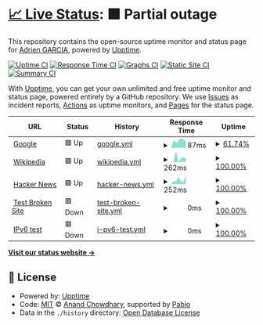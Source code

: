 # [📈 Live Status](https://weweb-adriengarcia.github.io/statsu-page): <!--live status--> **🟧 Partial outage**

This repository contains the open-source uptime monitor and status page for [Adrien GARCIA](https://weweb-adriengarcia.github.io/statsu-page), powered by [Upptime](https://github.com/upptime/upptime).

[![Uptime CI](https://github.com/weweb-adriengarcia/statsu-page/workflows/Uptime%20CI/badge.svg)](https://github.com/weweb-adriengarcia/statsu-page/actions?query=workflow%3A%22Uptime+CI%22)
[![Response Time CI](https://github.com/weweb-adriengarcia/statsu-page/workflows/Response%20Time%20CI/badge.svg)](https://github.com/weweb-adriengarcia/statsu-page/actions?query=workflow%3A%22Response+Time+CI%22)
[![Graphs CI](https://github.com/weweb-adriengarcia/statsu-page/workflows/Graphs%20CI/badge.svg)](https://github.com/weweb-adriengarcia/statsu-page/actions?query=workflow%3A%22Graphs+CI%22)
[![Static Site CI](https://github.com/weweb-adriengarcia/statsu-page/workflows/Static%20Site%20CI/badge.svg)](https://github.com/weweb-adriengarcia/statsu-page/actions?query=workflow%3A%22Static+Site+CI%22)
[![Summary CI](https://github.com/weweb-adriengarcia/statsu-page/workflows/Summary%20CI/badge.svg)](https://github.com/weweb-adriengarcia/statsu-page/actions?query=workflow%3A%22Summary+CI%22)

With [Upptime](https://upptime.js.org), you can get your own unlimited and free uptime monitor and status page, powered entirely by a GitHub repository. We use [Issues](https://github.com/weweb-adriengarcia/statsu-page/issues) as incident reports, [Actions](https://github.com/weweb-adriengarcia/statsu-page/actions) as uptime monitors, and [Pages](https://weweb-adriengarcia.github.io/statsu-page) for the status page.

<!--start: status pages-->
<!-- This summary is generated by Upptime (https://github.com/upptime/upptime) -->
<!-- Do not edit this manually, your changes will be overwritten -->
<!-- prettier-ignore -->
| URL | Status | History | Response Time | Uptime |
| --- | ------ | ------- | ------------- | ------ |
| <img alt="" src="https://icons.duckduckgo.com/ip3/www.google.com.ico" height="13"> [Google](https://www.google.com) | 🟩 Up | [google.yml](https://github.com/weweb-adriengarcia/statsu-page/commits/HEAD/history/google.yml) | <details><summary><img alt="Response time graph" src="./graphs/google/response-time-week.png" height="20"> 87ms</summary><br><a href="https://weweb-adriengarcia.github.io/statsu-page/history/google"><img alt="Response time 87" src="https://img.shields.io/endpoint?url=https%3A%2F%2Fraw.githubusercontent.com%2Fweweb-adriengarcia%2Fstatsu-page%2FHEAD%2Fapi%2Fgoogle%2Fresponse-time.json"></a><br><a href="https://weweb-adriengarcia.github.io/statsu-page/history/google"><img alt="24-hour response time 73" src="https://img.shields.io/endpoint?url=https%3A%2F%2Fraw.githubusercontent.com%2Fweweb-adriengarcia%2Fstatsu-page%2FHEAD%2Fapi%2Fgoogle%2Fresponse-time-day.json"></a><br><a href="https://weweb-adriengarcia.github.io/statsu-page/history/google"><img alt="7-day response time 87" src="https://img.shields.io/endpoint?url=https%3A%2F%2Fraw.githubusercontent.com%2Fweweb-adriengarcia%2Fstatsu-page%2FHEAD%2Fapi%2Fgoogle%2Fresponse-time-week.json"></a><br><a href="https://weweb-adriengarcia.github.io/statsu-page/history/google"><img alt="30-day response time 87" src="https://img.shields.io/endpoint?url=https%3A%2F%2Fraw.githubusercontent.com%2Fweweb-adriengarcia%2Fstatsu-page%2FHEAD%2Fapi%2Fgoogle%2Fresponse-time-month.json"></a><br><a href="https://weweb-adriengarcia.github.io/statsu-page/history/google"><img alt="1-year response time 87" src="https://img.shields.io/endpoint?url=https%3A%2F%2Fraw.githubusercontent.com%2Fweweb-adriengarcia%2Fstatsu-page%2FHEAD%2Fapi%2Fgoogle%2Fresponse-time-year.json"></a></details> | <details><summary><a href="https://weweb-adriengarcia.github.io/statsu-page/history/google">61.74%</a></summary><a href="https://weweb-adriengarcia.github.io/statsu-page/history/google"><img alt="All-time uptime 99.85%" src="https://img.shields.io/endpoint?url=https%3A%2F%2Fraw.githubusercontent.com%2Fweweb-adriengarcia%2Fstatsu-page%2FHEAD%2Fapi%2Fgoogle%2Fuptime.json"></a><br><a href="https://weweb-adriengarcia.github.io/statsu-page/history/google"><img alt="24-hour uptime 0.00%" src="https://img.shields.io/endpoint?url=https%3A%2F%2Fraw.githubusercontent.com%2Fweweb-adriengarcia%2Fstatsu-page%2FHEAD%2Fapi%2Fgoogle%2Fuptime-day.json"></a><br><a href="https://weweb-adriengarcia.github.io/statsu-page/history/google"><img alt="7-day uptime 61.74%" src="https://img.shields.io/endpoint?url=https%3A%2F%2Fraw.githubusercontent.com%2Fweweb-adriengarcia%2Fstatsu-page%2FHEAD%2Fapi%2Fgoogle%2Fuptime-week.json"></a><br><a href="https://weweb-adriengarcia.github.io/statsu-page/history/google"><img alt="30-day uptime 91.20%" src="https://img.shields.io/endpoint?url=https%3A%2F%2Fraw.githubusercontent.com%2Fweweb-adriengarcia%2Fstatsu-page%2FHEAD%2Fapi%2Fgoogle%2Fuptime-month.json"></a><br><a href="https://weweb-adriengarcia.github.io/statsu-page/history/google"><img alt="1-year uptime 99.27%" src="https://img.shields.io/endpoint?url=https%3A%2F%2Fraw.githubusercontent.com%2Fweweb-adriengarcia%2Fstatsu-page%2FHEAD%2Fapi%2Fgoogle%2Fuptime-year.json"></a></details>
| <img alt="" src="https://icons.duckduckgo.com/ip3/en.wikipedia.org.ico" height="13"> [Wikipedia](https://en.wikipedia.org) | 🟩 Up | [wikipedia.yml](https://github.com/weweb-adriengarcia/statsu-page/commits/HEAD/history/wikipedia.yml) | <details><summary><img alt="Response time graph" src="./graphs/wikipedia/response-time-week.png" height="20"> 262ms</summary><br><a href="https://weweb-adriengarcia.github.io/statsu-page/history/wikipedia"><img alt="Response time 262" src="https://img.shields.io/endpoint?url=https%3A%2F%2Fraw.githubusercontent.com%2Fweweb-adriengarcia%2Fstatsu-page%2FHEAD%2Fapi%2Fwikipedia%2Fresponse-time.json"></a><br><a href="https://weweb-adriengarcia.github.io/statsu-page/history/wikipedia"><img alt="24-hour response time 213" src="https://img.shields.io/endpoint?url=https%3A%2F%2Fraw.githubusercontent.com%2Fweweb-adriengarcia%2Fstatsu-page%2FHEAD%2Fapi%2Fwikipedia%2Fresponse-time-day.json"></a><br><a href="https://weweb-adriengarcia.github.io/statsu-page/history/wikipedia"><img alt="7-day response time 262" src="https://img.shields.io/endpoint?url=https%3A%2F%2Fraw.githubusercontent.com%2Fweweb-adriengarcia%2Fstatsu-page%2FHEAD%2Fapi%2Fwikipedia%2Fresponse-time-week.json"></a><br><a href="https://weweb-adriengarcia.github.io/statsu-page/history/wikipedia"><img alt="30-day response time 262" src="https://img.shields.io/endpoint?url=https%3A%2F%2Fraw.githubusercontent.com%2Fweweb-adriengarcia%2Fstatsu-page%2FHEAD%2Fapi%2Fwikipedia%2Fresponse-time-month.json"></a><br><a href="https://weweb-adriengarcia.github.io/statsu-page/history/wikipedia"><img alt="1-year response time 262" src="https://img.shields.io/endpoint?url=https%3A%2F%2Fraw.githubusercontent.com%2Fweweb-adriengarcia%2Fstatsu-page%2FHEAD%2Fapi%2Fwikipedia%2Fresponse-time-year.json"></a></details> | <details><summary><a href="https://weweb-adriengarcia.github.io/statsu-page/history/wikipedia">100.00%</a></summary><a href="https://weweb-adriengarcia.github.io/statsu-page/history/wikipedia"><img alt="All-time uptime 100.00%" src="https://img.shields.io/endpoint?url=https%3A%2F%2Fraw.githubusercontent.com%2Fweweb-adriengarcia%2Fstatsu-page%2FHEAD%2Fapi%2Fwikipedia%2Fuptime.json"></a><br><a href="https://weweb-adriengarcia.github.io/statsu-page/history/wikipedia"><img alt="24-hour uptime 100.00%" src="https://img.shields.io/endpoint?url=https%3A%2F%2Fraw.githubusercontent.com%2Fweweb-adriengarcia%2Fstatsu-page%2FHEAD%2Fapi%2Fwikipedia%2Fuptime-day.json"></a><br><a href="https://weweb-adriengarcia.github.io/statsu-page/history/wikipedia"><img alt="7-day uptime 100.00%" src="https://img.shields.io/endpoint?url=https%3A%2F%2Fraw.githubusercontent.com%2Fweweb-adriengarcia%2Fstatsu-page%2FHEAD%2Fapi%2Fwikipedia%2Fuptime-week.json"></a><br><a href="https://weweb-adriengarcia.github.io/statsu-page/history/wikipedia"><img alt="30-day uptime 100.00%" src="https://img.shields.io/endpoint?url=https%3A%2F%2Fraw.githubusercontent.com%2Fweweb-adriengarcia%2Fstatsu-page%2FHEAD%2Fapi%2Fwikipedia%2Fuptime-month.json"></a><br><a href="https://weweb-adriengarcia.github.io/statsu-page/history/wikipedia"><img alt="1-year uptime 100.00%" src="https://img.shields.io/endpoint?url=https%3A%2F%2Fraw.githubusercontent.com%2Fweweb-adriengarcia%2Fstatsu-page%2FHEAD%2Fapi%2Fwikipedia%2Fuptime-year.json"></a></details>
| <img alt="" src="https://icons.duckduckgo.com/ip3/news.ycombinator.com.ico" height="13"> [Hacker News](https://news.ycombinator.com) | 🟩 Up | [hacker-news.yml](https://github.com/weweb-adriengarcia/statsu-page/commits/HEAD/history/hacker-news.yml) | <details><summary><img alt="Response time graph" src="./graphs/hacker-news/response-time-week.png" height="20"> 252ms</summary><br><a href="https://weweb-adriengarcia.github.io/statsu-page/history/hacker-news"><img alt="Response time 252" src="https://img.shields.io/endpoint?url=https%3A%2F%2Fraw.githubusercontent.com%2Fweweb-adriengarcia%2Fstatsu-page%2FHEAD%2Fapi%2Fhacker-news%2Fresponse-time.json"></a><br><a href="https://weweb-adriengarcia.github.io/statsu-page/history/hacker-news"><img alt="24-hour response time 511" src="https://img.shields.io/endpoint?url=https%3A%2F%2Fraw.githubusercontent.com%2Fweweb-adriengarcia%2Fstatsu-page%2FHEAD%2Fapi%2Fhacker-news%2Fresponse-time-day.json"></a><br><a href="https://weweb-adriengarcia.github.io/statsu-page/history/hacker-news"><img alt="7-day response time 252" src="https://img.shields.io/endpoint?url=https%3A%2F%2Fraw.githubusercontent.com%2Fweweb-adriengarcia%2Fstatsu-page%2FHEAD%2Fapi%2Fhacker-news%2Fresponse-time-week.json"></a><br><a href="https://weweb-adriengarcia.github.io/statsu-page/history/hacker-news"><img alt="30-day response time 252" src="https://img.shields.io/endpoint?url=https%3A%2F%2Fraw.githubusercontent.com%2Fweweb-adriengarcia%2Fstatsu-page%2FHEAD%2Fapi%2Fhacker-news%2Fresponse-time-month.json"></a><br><a href="https://weweb-adriengarcia.github.io/statsu-page/history/hacker-news"><img alt="1-year response time 252" src="https://img.shields.io/endpoint?url=https%3A%2F%2Fraw.githubusercontent.com%2Fweweb-adriengarcia%2Fstatsu-page%2FHEAD%2Fapi%2Fhacker-news%2Fresponse-time-year.json"></a></details> | <details><summary><a href="https://weweb-adriengarcia.github.io/statsu-page/history/hacker-news">100.00%</a></summary><a href="https://weweb-adriengarcia.github.io/statsu-page/history/hacker-news"><img alt="All-time uptime 100.00%" src="https://img.shields.io/endpoint?url=https%3A%2F%2Fraw.githubusercontent.com%2Fweweb-adriengarcia%2Fstatsu-page%2FHEAD%2Fapi%2Fhacker-news%2Fuptime.json"></a><br><a href="https://weweb-adriengarcia.github.io/statsu-page/history/hacker-news"><img alt="24-hour uptime 100.00%" src="https://img.shields.io/endpoint?url=https%3A%2F%2Fraw.githubusercontent.com%2Fweweb-adriengarcia%2Fstatsu-page%2FHEAD%2Fapi%2Fhacker-news%2Fuptime-day.json"></a><br><a href="https://weweb-adriengarcia.github.io/statsu-page/history/hacker-news"><img alt="7-day uptime 100.00%" src="https://img.shields.io/endpoint?url=https%3A%2F%2Fraw.githubusercontent.com%2Fweweb-adriengarcia%2Fstatsu-page%2FHEAD%2Fapi%2Fhacker-news%2Fuptime-week.json"></a><br><a href="https://weweb-adriengarcia.github.io/statsu-page/history/hacker-news"><img alt="30-day uptime 100.00%" src="https://img.shields.io/endpoint?url=https%3A%2F%2Fraw.githubusercontent.com%2Fweweb-adriengarcia%2Fstatsu-page%2FHEAD%2Fapi%2Fhacker-news%2Fuptime-month.json"></a><br><a href="https://weweb-adriengarcia.github.io/statsu-page/history/hacker-news"><img alt="1-year uptime 100.00%" src="https://img.shields.io/endpoint?url=https%3A%2F%2Fraw.githubusercontent.com%2Fweweb-adriengarcia%2Fstatsu-page%2FHEAD%2Fapi%2Fhacker-news%2Fuptime-year.json"></a></details>
| <img alt="" src="https://icons.duckduckgo.com/ip3/thissitedoesnotexist.koj.co.ico" height="13"> [Test Broken Site](https://thissitedoesnotexist.koj.co) | 🟥 Down | [test-broken-site.yml](https://github.com/weweb-adriengarcia/statsu-page/commits/HEAD/history/test-broken-site.yml) | <details><summary><img alt="Response time graph" src="./graphs/test-broken-site/response-time-week.png" height="20"> 0ms</summary><br><a href="https://weweb-adriengarcia.github.io/statsu-page/history/test-broken-site"><img alt="Response time 0" src="https://img.shields.io/endpoint?url=https%3A%2F%2Fraw.githubusercontent.com%2Fweweb-adriengarcia%2Fstatsu-page%2FHEAD%2Fapi%2Ftest-broken-site%2Fresponse-time.json"></a><br><a href="https://weweb-adriengarcia.github.io/statsu-page/history/test-broken-site"><img alt="24-hour response time 0" src="https://img.shields.io/endpoint?url=https%3A%2F%2Fraw.githubusercontent.com%2Fweweb-adriengarcia%2Fstatsu-page%2FHEAD%2Fapi%2Ftest-broken-site%2Fresponse-time-day.json"></a><br><a href="https://weweb-adriengarcia.github.io/statsu-page/history/test-broken-site"><img alt="7-day response time 0" src="https://img.shields.io/endpoint?url=https%3A%2F%2Fraw.githubusercontent.com%2Fweweb-adriengarcia%2Fstatsu-page%2FHEAD%2Fapi%2Ftest-broken-site%2Fresponse-time-week.json"></a><br><a href="https://weweb-adriengarcia.github.io/statsu-page/history/test-broken-site"><img alt="30-day response time 0" src="https://img.shields.io/endpoint?url=https%3A%2F%2Fraw.githubusercontent.com%2Fweweb-adriengarcia%2Fstatsu-page%2FHEAD%2Fapi%2Ftest-broken-site%2Fresponse-time-month.json"></a><br><a href="https://weweb-adriengarcia.github.io/statsu-page/history/test-broken-site"><img alt="1-year response time 0" src="https://img.shields.io/endpoint?url=https%3A%2F%2Fraw.githubusercontent.com%2Fweweb-adriengarcia%2Fstatsu-page%2FHEAD%2Fapi%2Ftest-broken-site%2Fresponse-time-year.json"></a></details> | <details><summary><a href="https://weweb-adriengarcia.github.io/statsu-page/history/test-broken-site">100.00%</a></summary><a href="https://weweb-adriengarcia.github.io/statsu-page/history/test-broken-site"><img alt="All-time uptime 100.00%" src="https://img.shields.io/endpoint?url=https%3A%2F%2Fraw.githubusercontent.com%2Fweweb-adriengarcia%2Fstatsu-page%2FHEAD%2Fapi%2Ftest-broken-site%2Fuptime.json"></a><br><a href="https://weweb-adriengarcia.github.io/statsu-page/history/test-broken-site"><img alt="24-hour uptime 100.00%" src="https://img.shields.io/endpoint?url=https%3A%2F%2Fraw.githubusercontent.com%2Fweweb-adriengarcia%2Fstatsu-page%2FHEAD%2Fapi%2Ftest-broken-site%2Fuptime-day.json"></a><br><a href="https://weweb-adriengarcia.github.io/statsu-page/history/test-broken-site"><img alt="7-day uptime 100.00%" src="https://img.shields.io/endpoint?url=https%3A%2F%2Fraw.githubusercontent.com%2Fweweb-adriengarcia%2Fstatsu-page%2FHEAD%2Fapi%2Ftest-broken-site%2Fuptime-week.json"></a><br><a href="https://weweb-adriengarcia.github.io/statsu-page/history/test-broken-site"><img alt="30-day uptime 100.00%" src="https://img.shields.io/endpoint?url=https%3A%2F%2Fraw.githubusercontent.com%2Fweweb-adriengarcia%2Fstatsu-page%2FHEAD%2Fapi%2Ftest-broken-site%2Fuptime-month.json"></a><br><a href="https://weweb-adriengarcia.github.io/statsu-page/history/test-broken-site"><img alt="1-year uptime 100.00%" src="https://img.shields.io/endpoint?url=https%3A%2F%2Fraw.githubusercontent.com%2Fweweb-adriengarcia%2Fstatsu-page%2FHEAD%2Fapi%2Ftest-broken-site%2Fuptime-year.json"></a></details>
| <img alt="" src="https://icons.duckduckgo.com/ip3/null.ico" height="13"> [IPv6 test](forwardemail.net) | 🟥 Down | [i-pv6-test.yml](https://github.com/weweb-adriengarcia/statsu-page/commits/HEAD/history/i-pv6-test.yml) | <details><summary><img alt="Response time graph" src="./graphs/i-pv6-test/response-time-week.png" height="20"> 0ms</summary><br><a href="https://weweb-adriengarcia.github.io/statsu-page/history/i-pv6-test"><img alt="Response time 0" src="https://img.shields.io/endpoint?url=https%3A%2F%2Fraw.githubusercontent.com%2Fweweb-adriengarcia%2Fstatsu-page%2FHEAD%2Fapi%2Fi-pv6-test%2Fresponse-time.json"></a><br><a href="https://weweb-adriengarcia.github.io/statsu-page/history/i-pv6-test"><img alt="24-hour response time 0" src="https://img.shields.io/endpoint?url=https%3A%2F%2Fraw.githubusercontent.com%2Fweweb-adriengarcia%2Fstatsu-page%2FHEAD%2Fapi%2Fi-pv6-test%2Fresponse-time-day.json"></a><br><a href="https://weweb-adriengarcia.github.io/statsu-page/history/i-pv6-test"><img alt="7-day response time 0" src="https://img.shields.io/endpoint?url=https%3A%2F%2Fraw.githubusercontent.com%2Fweweb-adriengarcia%2Fstatsu-page%2FHEAD%2Fapi%2Fi-pv6-test%2Fresponse-time-week.json"></a><br><a href="https://weweb-adriengarcia.github.io/statsu-page/history/i-pv6-test"><img alt="30-day response time 0" src="https://img.shields.io/endpoint?url=https%3A%2F%2Fraw.githubusercontent.com%2Fweweb-adriengarcia%2Fstatsu-page%2FHEAD%2Fapi%2Fi-pv6-test%2Fresponse-time-month.json"></a><br><a href="https://weweb-adriengarcia.github.io/statsu-page/history/i-pv6-test"><img alt="1-year response time 0" src="https://img.shields.io/endpoint?url=https%3A%2F%2Fraw.githubusercontent.com%2Fweweb-adriengarcia%2Fstatsu-page%2FHEAD%2Fapi%2Fi-pv6-test%2Fresponse-time-year.json"></a></details> | <details><summary><a href="https://weweb-adriengarcia.github.io/statsu-page/history/i-pv6-test">100.00%</a></summary><a href="https://weweb-adriengarcia.github.io/statsu-page/history/i-pv6-test"><img alt="All-time uptime 100.00%" src="https://img.shields.io/endpoint?url=https%3A%2F%2Fraw.githubusercontent.com%2Fweweb-adriengarcia%2Fstatsu-page%2FHEAD%2Fapi%2Fi-pv6-test%2Fuptime.json"></a><br><a href="https://weweb-adriengarcia.github.io/statsu-page/history/i-pv6-test"><img alt="24-hour uptime 100.00%" src="https://img.shields.io/endpoint?url=https%3A%2F%2Fraw.githubusercontent.com%2Fweweb-adriengarcia%2Fstatsu-page%2FHEAD%2Fapi%2Fi-pv6-test%2Fuptime-day.json"></a><br><a href="https://weweb-adriengarcia.github.io/statsu-page/history/i-pv6-test"><img alt="7-day uptime 100.00%" src="https://img.shields.io/endpoint?url=https%3A%2F%2Fraw.githubusercontent.com%2Fweweb-adriengarcia%2Fstatsu-page%2FHEAD%2Fapi%2Fi-pv6-test%2Fuptime-week.json"></a><br><a href="https://weweb-adriengarcia.github.io/statsu-page/history/i-pv6-test"><img alt="30-day uptime 100.00%" src="https://img.shields.io/endpoint?url=https%3A%2F%2Fraw.githubusercontent.com%2Fweweb-adriengarcia%2Fstatsu-page%2FHEAD%2Fapi%2Fi-pv6-test%2Fuptime-month.json"></a><br><a href="https://weweb-adriengarcia.github.io/statsu-page/history/i-pv6-test"><img alt="1-year uptime 100.00%" src="https://img.shields.io/endpoint?url=https%3A%2F%2Fraw.githubusercontent.com%2Fweweb-adriengarcia%2Fstatsu-page%2FHEAD%2Fapi%2Fi-pv6-test%2Fuptime-year.json"></a></details>

<!--end: status pages-->

[**Visit our status website →**](https://weweb-adriengarcia.github.io/statsu-page)

## 📄 License

- Powered by: [Upptime](https://github.com/upptime/upptime)
- Code: [MIT](./LICENSE) © [Anand Chowdhary](https://anandchowdhary.com), supported by [Pabio](https://pabio.com)
- Data in the `./history` directory: [Open Database License](https://opendatacommons.org/licenses/odbl/1-0/)
